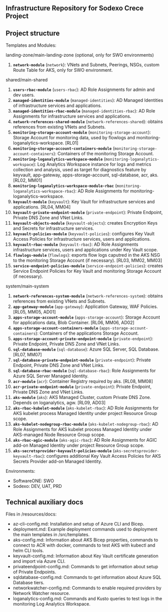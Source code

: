 Infrastructure Repository for Sodexo Crece Project
--------------------------------------------------

## Project structure

Templates and Modules:

landing-zone/main-landing-zone (optional, only for SWO environments)

1. **`network-module`** (`network`): VNets and Subnets, Peerings, NSGs, custom Route Table for AKS, only for SWO environment.

shared/main-shared

1. **`users-rbac-module`** (`users-rbac`): AD Role Assignments for admin and dev users.
2. **`managed-identities-module`** (`managed-identities`): AD Managed Identities of infrastructure services and applications.
3. **`managed-identities-rbac-module`** (`managed-identities-rbac`): AD Role Assignments for infrastructure services and applications.
4. **`network-references-shared-module`** (`network-references-shared`): obtains references from existing VNets and Subnets.
5. **`monitoring-storage-account-module`** (`monitoring-storage-account`): Storage Account for monitoring data, used by flowlogs and monitoring-loganalytics-workspace. \[RL01\]
6. **`monitoring-storage-account-containers-module`** (`monitoring-storage-account-containers`): Containers of the monitoring Storage Account.
7. **`monitoring-loganalytics-workspace-module`** (`monitoring-loganalytics-workspace`): Log Analytics Workspace instance for logs and metrics collection and analysis, used as target for diagnostics feature by keyvault, app-gateway, apps-storage-account, sql-database, acr, aks. \[RL02, MM01\]
8. **`monitoring-loganalytics-workspace-module-rbac`** (`monitoring-loganalytics-workspace-rbac`): AD Role Assignments for monitoring-loganalytics-workspace.
9. **`keyvault-module`** (`keyvault`): Key Vault for infrastructure services and applications. \[RL04, MM04\]
10. **`keyvault-private-endpoint-module`** (`private-endpoint`): Private Endpoint, Private DNS Zone and VNet Links.
11. **`keyvault-objects-module`** (`keyvault-objects`): creates Encryption Keys and Secrets for infrastructure services.
12. **`keyvault-policies-module`** (`keyvault-policies`): configures Key Vault Access Policies for infrastructure services, users and applications.
13. **`keyvault-rbac-module`** (`keyvault-rbac`): AD Role Assignments infrastructure services, users and applications under Key Vault scope.
14. **`flowlogs-module`** (`flowlogs`): exports flow logs caputred in the AKS NSG to the monitoring Storage Account (if necessary). \[RL03, MM02, MM03\]
15. **`service-endpoint-policies-module`** (`service-endpoint-policies`): creates Service Endpoint Policies for Key Vault and monitoring Storage Account (if necessary).

system/main-system

1. **`network-references-system-module`** (`network-references-system`): obtains references from existing VNets and Subnets.
2. **`app-gateway-module`** (`app-gateway`): Application Gateway, WAF Policies. \[RL05, MM05, AD01\]
3. **`apps-storage-account-module`** (`apps-storage-account`): Storage Account for applications data, Blob Container. [RL06, MM06, AD02\]
4. **`apps-storage-account-containers-module`** (`apps-storage-account-containers`): Containers of the applications Storage Account.
5. **`apps-storage-account-private-endpoint-module`** (`private-endpoint`): Private Endpoint, Private DNS Zone and VNet Links.
6. **`sql-database-module`** (`sql-database`): Azure SQL Server, SQL Database. \[RL07, MM07\]
7. **`sql-database-private-endpoint-module`** (`private-endpoint`): Private Endpoint, Private DNS Zone and VNet Links.
8. **`sql-database-rbac-module`** (`sql-database-rbac`): Role Assignments for Azure SQL Server Managed Identity.
9. **`acr-module`** (`acr`): Container Registry required by aks. \[RL08, MM08\]
10. **`acr-private-endpoint-module`** (`private-endpoint`): Private Endpoint, Private DNS Zone and VNet Links.
11. **`aks-module`** (`aks`): AKS Managed Cluster, custom Private DNS Zone. Depends on loganalytics, agw. \[RL09, AD03\]
12. **`aks-rbac-kubelet-module`** (`aks-kubelet-rbac`): AD Role Assignments for AKS kubelet process Managed Identity under project Resource Group scope.
13. **`aks-kubelet-nodegroup-rbac-module`** (`aks-kubelet-nodegroup-rbac`): AD Role Assignments for AKS kubelet process Managed Identity under AKS-managed Node Resource Group scope.
14. **`aks-rbac-agic-module`** (`aks-agic-rbac`): AD Role Assignments for AGIC add-on Managed Identity under project Resource Group scope.
15. **`aks-secretsprovider-keyvault-policies-module`** (`aks-secretsprovider-keyvault-rbac`): configures additional Key Vault Access Policies for AKS Secrets Provider add-on Managed Identity.

Environments:

* SoftwareONE: SWO
* Sodexo: DEV, UAT, PRD

## Technical auxiliary docs

Files in /resources/docs:

* az-cli-config.md: Installation and setup of Azure CLI and Bicep.
* deployment.md: Example deployment commands used to deployment the main templates in /src/templates.
* aks-config.md: Information about AKS Bicep properties, commands to connect to ACR with docker, commands to test AKS with kubectl and helm CLI tools.
* keyvault-config.md: Information about Key Vault certificate generation and import via Azure CLI.
* privateendpoint-config.md: Commands to get information about setup of Private Endpoints.
* sqldatabase-config.md: Commands to get information about Azure SQL Database tiers.
* networkwatcher-config.md: Commands to enable required providers by Network Watcher resource.
* loganalytics-config.md: Commands and Kusto queries to test logs in the monitoring Log Analytics Workspace.